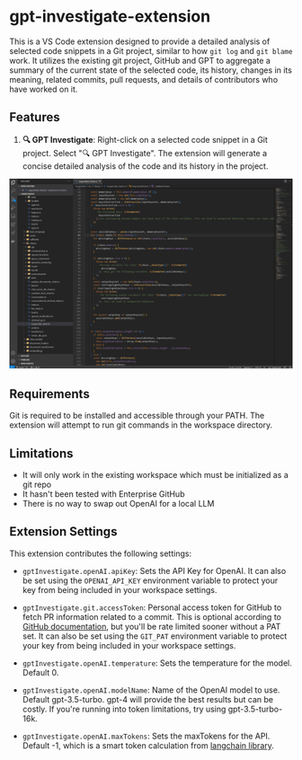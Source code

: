 # gpt-investigate-extension

This is a VS Code extension designed to provide a detailed analysis of selected code snippets in a Git project, similar to how `git log` and `git blame` work. It utilizes the existing git project, GitHub and GPT to aggregate a summary of the current state of the selected code, its history, changes in its meaning, related commits, pull requests, and details of contributors who have worked on it.

## Features

1. **🔍 GPT Investigate**: Right-click on a selected code snippet in a Git project. Select "🔍 GPT Investigate". The extension will generate a concise detailed analysis of the code and its history in the project.

![Demo](images/demo.gif)

## Requirements

Git is required to be installed and accessible through your PATH. The extension will attempt to run git commands in the workspace directory.

## Limitations

- It will only work in the existing workspace which must be initialized as a git repo
- It hasn't been tested with Enterprise GitHub
- There is no way to swap out OpenAI for a local LLM

## Extension Settings

This extension contributes the following settings:

* `gptInvestigate.openAI.apiKey`: Sets the API Key for OpenAI. It can also be set using the `OPENAI_API_KEY` environment variable to protect your key from being included in your workspace settings.

* `gptInvestigate.git.accessToken`: Personal access token for GitHub to fetch PR information related to a commit. This is optional according to [GitHub documentation](https://docs.github.com/en/rest/overview/authenticating-to-the-rest-api?apiVersion=2022-11-28), but you'll be rate limited sooner without a PAT set. It can also be set using the `GIT_PAT` environment variable to protect your key from being included in your workspace settings.

* `gptInvestigate.openAI.temperature`: Sets the temperature for the model. Default 0.

* `gptInvestigate.openAI.modelName`: Name of the OpenAI model to use. Default gpt-3.5-turbo. gpt-4 will provide the best results but can be costly. If you're running into token limitations, try using gpt-3.5-turbo-16k.

* `gptInvestigate.openAI.maxTokens`: Sets the maxTokens for the API. Default -1, which is a smart token calculation from [langchain library](https://js.langchain.com/docs/get_started/introduction).
